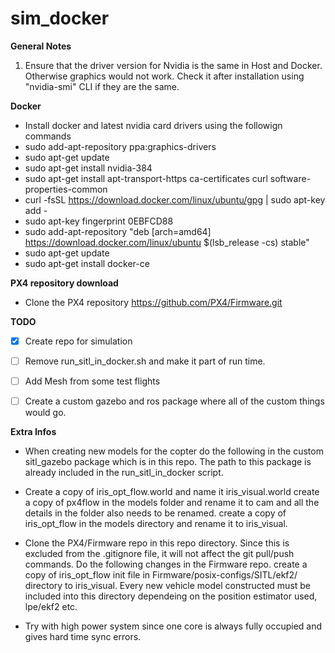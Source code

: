 # sim_docker

**General Notes**
1. Ensure that the driver version for Nvidia is the same in Host and Docker. Otherwise graphics would not work.
      Check it after installation using "nvidia-smi" CLI if they are the same.
      

**Docker**
* Install docker and latest nvidia card drivers using the followign commands
* sudo add-apt-repository ppa:graphics-drivers
* sudo apt-get update
* sudo apt-get install nvidia-384
* sudo apt-get install     apt-transport-https     ca-certificates     curl     software-properties-common
* curl -fsSL https://download.docker.com/linux/ubuntu/gpg | sudo apt-key add -
* sudo apt-key fingerprint 0EBFCD88
* sudo add-apt-repository    "deb [arch=amd64] https://download.docker.com/linux/ubuntu $(lsb_release -cs) stable"
* sudo apt-get update
* sudo apt-get install docker-ce

**PX4 repository download**
* Clone the PX4 repository 
https://github.com/PX4/Firmware.git



**TODO**
- [x] Create repo for simulation
- [ ] Remove run_sitl_in_docker.sh and make it part of run time.
- [ ] Add Mesh from some test flights
- [ ] Create a custom gazebo and ros package where all of the custom things would go.


**Extra Infos**
* When creating new models for the copter do the following in the custom sitl_gazebo package which is in this repo. The path to this package is already included in the run_sitl_in_docker script.

* Create a copy of iris_opt_flow.world and name it iris_visual.world create a copy of px4flow in the models folder and rename it to cam and all the details in the folder also needs to be renamed. create a copy of iris_opt_flow in the models directory and rename it to iris_visual.

* Clone the PX4/Firmware repo in this repo directory. Since this is excluded from the .gitignore file, it will not affect the git pull/push commands. Do the following changes in the Firmware repo. create a copy of iris_opt_flow init file in Firmware/posix-configs/SITL/ekf2/ directory to iris_visual. Every new vehicle model constructed must be included into this directory dependeing on the position estimator used, lpe/ekf2 etc.

* Try with high power system since one core is always fully occupied and gives hard time sync errors.
